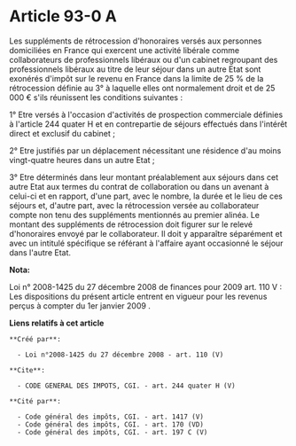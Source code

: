 # Article 93-0 A

Les suppléments de rétrocession d'honoraires versés aux personnes domiciliées en France qui exercent une activité libérale
comme collaborateurs de professionnels libéraux ou d'un cabinet regroupant des professionnels libéraux au titre de leur
séjour dans un autre Etat sont exonérés d'impôt sur le revenu en France dans la limite de 25 % de la rétrocession définie au
3° à laquelle elles ont normalement droit et de 25 000 € s'ils réunissent les conditions suivantes : 

1° Etre versés à l'occasion d'activités de prospection commerciale définies à l'article 244 quater H et en contrepartie de
séjours effectués dans l'intérêt direct et exclusif du cabinet ; 

2° Etre justifiés par un déplacement nécessitant une résidence d'au moins vingt-quatre heures dans un autre Etat ; 

3° Etre déterminés dans leur montant préalablement aux séjours dans cet autre Etat aux termes du contrat de collaboration ou
dans un avenant à celui-ci et en rapport, d'une part, avec le nombre, la durée et le lieu de ces séjours et, d'autre part,
avec la rétrocession versée au collaborateur compte non tenu des suppléments mentionnés au premier alinéa. Le montant des
suppléments de rétrocession doit figurer sur le relevé d'honoraires envoyé par le collaborateur. Il doit y apparaître
séparément et avec un intitulé spécifique se référant à l'affaire ayant occasionné le séjour dans l'autre Etat.

**Nota:**

Loi n° 2008-1425 du 27 décembre 2008 de finances pour 2009 art. 110 V : Les dispositions du présent article  entrent en
vigueur pour les revenus perçus à compter du  1er janvier 2009
.

**Liens relatifs à cet article**

	**Créé par**:

	  - Loi n°2008-1425 du 27 décembre 2008 - art. 110 (V)

	**Cite**:

	  - CODE GENERAL DES IMPOTS, CGI. - art. 244 quater H (V)

	**Cité par**:

	  - Code général des impôts, CGI. - art. 1417 (V)
	  - Code général des impôts, CGI. - art. 170 (VD)
	  - Code général des impôts, CGI. - art. 197 C (V)
